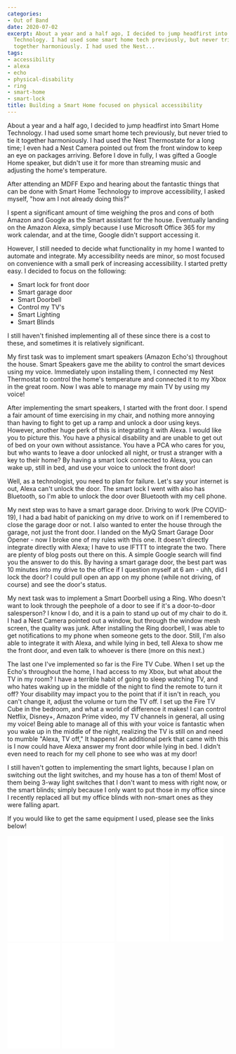 ```yaml
---
categories:
- Out of Band
date: 2020-07-02
excerpt: About a year and a half ago, I decided to jump headfirst into Smart Home
  Technology. I had used some smart home tech previously, but never tried to tie it
  together harmoniously. I had used the Nest...
tags:
- accessibility
- alexa
- echo
- physical-disability
- ring
- smart-home
- smart-lock
title: Building a Smart Home focused on physical accessibility
---
```


About a year and a half ago, I decided to jump headfirst into Smart Home Technology. I had used some smart home tech previously, but never tried to tie it together harmoniously. I had used the Nest Thermostate for a long time; I even had a Nest Camera pointed out from the front window to keep an eye on packages arriving. Before I dove in fully, I was gifted a Google Home speaker, but didn't use it for more than streaming music and adjusting the home's temperature.

After attending an MDFF Expo and hearing about the fantastic things that can be done with Smart Home Technology to improve accessibility, I asked myself, "how am I not already doing this?"

I spent a significant amount of time weighing the pros and cons of both Amazon and Google as the Smart assistant for the house. Eventually landing on the Amazon Alexa, simply because I use Microsoft Office 365 for my work calendar, and at the time, Google didn't support accessing it.

However, I still needed to decide what functionality in my home I wanted to automate and integrate. My accessibility needs are minor, so most focused on convenience with a small perk of increasing accessibility. I started pretty easy. I decided to focus on the following:

- Smart lock for front door
- Smart garage door
- Smart Doorbell
- Control my TV's
- Smart Lighting
- Smart Blinds

I still haven't finished implementing all of these since there is a cost to these, and sometimes it is relatively significant. 

My first task was to implement smart speakers (Amazon Echo's) throughout the house. Smart Speakers gave me the ability to control the smart devices using my voice. Immediately upon installing them, I connected my Nest Thermostat to control the home's temperature and connected it to my Xbox in the great room. Now I was able to manage my main TV by using my voice!

After implementing the smart speakers, I started with the front door. I spend a fair amount of time exercising in my chair, and nothing more annoying than having to fight to get up a ramp and unlock a door using keys. However, another huge perk of this is integrating it with Alexa. I would like you to picture this. You have a physical disability and are unable to get out of bed on your own without assistance. You have a PCA who cares for you, but who wants to leave a door unlocked all night, or trust a stranger with a key to their home? By having a smart lock connected to Alexa, you can wake up, still in bed, and use your voice to unlock the front door!

Well, as a technologist, you need to plan for failure. Let's say your internet is out, Alexa can't unlock the door. The smart lock I went with also has Bluetooth, so I'm able to unlock the door over Bluetooth with my cell phone.

My next step was to have a smart garage door. Driving to work (Pre COVID-19), I had a bad habit of panicking on my drive to work on if I remembered to close the garage door or not. I also wanted to enter the house through the garage, not just the front door. I landed on the MyQ Smart Garage Door Opener - now I broke one of my rules with this one. It doesn't directly integrate directly with Alexa; I have to use IFTTT to integrate the two. There are plenty of blog posts out there on this. A simple Google search will find you the answer to do this. By having a smart garage door, the best part was 10 minutes into my drive to the office if I question myself at 6 am - uhh, did I lock the door? I could pull open an app on my phone (while not driving, of course) and see the door's status.

My next task was to implement a Smart Doorbell using a Ring. Who doesn't want to look through the peephole of a door to see if it's a door-to-door salesperson? I know I do, and it is a pain to stand up out of my chair to do it. I had a Nest Camera pointed out a window, but through the window mesh screen, the quality was junk. After installing the Ring doorbell, I was able to get notifications to my phone when someone gets to the door. Still, I'm also able to integrate it with Alexa, and while lying in bed, tell Alexa to show me the front door, and even talk to whoever is there (more on this next.)

The last one I've implemented so far is the Fire TV Cube. When I set up the Echo's throughout the home, I had access to my Xbox, but what about the TV in my room? I have a terrible habit of going to sleep watching TV, and who hates waking up in the middle of the night to find the remote to turn it off? Your disability may impact you to the point that if it isn't in reach, you can't change it, adjust the volume or turn the TV off. I set up the Fire TV Cube in the bedroom, and what a world of difference it makes! I can control Netflix, Disney+, Amazon Prime video, my TV channels in general, all using my voice! Being able to manage all of this with your voice is fantastic when you wake up in the middle of the night, realizing the TV is still on and need to mumble "Alexa, TV off," It happens! An additional perk that came with this is I now could have Alexa answer my front door while lying in bed. I didn't even need to reach for my cell phone to see who was at my door!

I still haven't gotten to implementing the smart lights, because I plan on switching out the light switches, and my house has a ton of them! Most of them being 3-way light switches that I don't want to mess with right now, or the smart blinds; simply because I only want to put those in my office since I recently replaced all but my office blinds with non-smart ones as they were falling apart.

If you would like to get the same equipment I used, please see the links below!

<iframe style="width:120px;height:240px;" marginwidth="0" marginheight="0" scrolling="no" frameborder="0" src="//ws-na.amazon-adsystem.com/widgets/q?ServiceVersion=20070822&amp;OneJS=1&amp;Operation=GetAdHtml&amp;MarketPlace=US&amp;source=ss&amp;ref=as_ss_li_til&amp;ad_type=product_link&amp;tracking_id=mattblogsi0b1-20&amp;language=en_US&amp;marketplace=amazon&amp;region=US&amp;placement=B07FZ8S74R&amp;asins=B07FZ8S74R&amp;linkId=bdef6a246a2c05a34b09642dc326f403&amp;show_border=true&amp;link_opens_in_new_window=true"></iframe>

<iframe style="width:120px;height:240px;" marginwidth="0" marginheight="0" scrolling="no" frameborder="0" src="//ws-na.amazon-adsystem.com/widgets/q?ServiceVersion=20070822&amp;OneJS=1&amp;Operation=GetAdHtml&amp;MarketPlace=US&amp;source=ss&amp;ref=as_ss_li_til&amp;ad_type=product_link&amp;tracking_id=mattblogsi0b1-20&amp;language=en_US&amp;marketplace=amazon&amp;region=US&amp;placement=B0752V8D8D&amp;asins=B0752V8D8D&amp;linkId=1aed318f4e40a5a302823a1365e33ff3&amp;show_border=true&amp;link_opens_in_new_window=true"></iframe>

<iframe style="width:120px;height:240px;" marginwidth="0" marginheight="0" scrolling="no" frameborder="0" src="//ws-na.amazon-adsystem.com/widgets/q?ServiceVersion=20070822&amp;OneJS=1&amp;Operation=GetAdHtml&amp;MarketPlace=US&amp;source=ss&amp;ref=as_ss_li_til&amp;ad_type=product_link&amp;tracking_id=mattblogsi0b1-20&amp;language=en_US&amp;marketplace=amazon&amp;region=US&amp;placement=B0794W1SKP&amp;asins=B0794W1SKP&amp;linkId=8b684cafe6db6216c967b329db0fdd52&amp;show_border=true&amp;link_opens_in_new_window=true"></iframe>

<iframe style="width:120px;height:240px;" marginwidth="0" marginheight="0" scrolling="no" frameborder="0" src="//ws-na.amazon-adsystem.com/widgets/q?ServiceVersion=20070822&amp;OneJS=1&amp;Operation=GetAdHtml&amp;MarketPlace=US&amp;source=ss&amp;ref=as_ss_li_til&amp;ad_type=product_link&amp;tracking_id=mattblogsi0b1-20&amp;language=en_US&amp;marketplace=amazon&amp;region=US&amp;placement=B075H7Z5L8&amp;asins=B075H7Z5L8&amp;linkId=47188ec424840ac00b323decc382f561&amp;show_border=true&amp;link_opens_in_new_window=true"></iframe>

<iframe style="width:120px;height:240px;" marginwidth="0" marginheight="0" scrolling="no" frameborder="0" src="//ws-na.amazon-adsystem.com/widgets/q?ServiceVersion=20070822&amp;OneJS=1&amp;Operation=GetAdHtml&amp;MarketPlace=US&amp;source=ss&amp;ref=as_ss_li_til&amp;ad_type=product_link&amp;tracking_id=mattblogsi0b1-20&amp;language=en_US&amp;marketplace=amazon&amp;region=US&amp;placement=B07KGVB6D6&amp;asins=B07KGVB6D6&amp;linkId=22b844363397f7cf839543ae7bb2ffd7&amp;show_border=true&amp;link_opens_in_new_window=true"></iframe>

<iframe style="width:120px;height:240px;" marginwidth="0" marginheight="0" scrolling="no" frameborder="0" src="//ws-na.amazon-adsystem.com/widgets/q?ServiceVersion=20070822&amp;OneJS=1&amp;Operation=GetAdHtml&amp;MarketPlace=US&amp;source=ss&amp;ref=as_ss_li_til&amp;ad_type=product_link&amp;tracking_id=mattblogsi0b1-20&amp;language=en_US&amp;marketplace=amazon&amp;region=US&amp;placement=B01DM6BDA4&amp;asins=B01DM6BDA4&amp;linkId=d7387ad8a93f002318745a87933630e2&amp;show_border=true&amp;link_opens_in_new_window=true"></iframe>